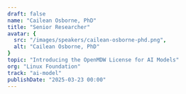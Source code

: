 ```yaml
---
draft: false
name: "Cailean Osborne, PhD"
title: "Senior Researcher"
avatar: {
  src: "/images/speakers/cailean-osborne-phd.png",
  alt: "Cailean Osborne, PhD"
}
topic: "Introducing the OpenMDW License for AI Models"
org: "Linux Foundation"
track: "ai-model"
publishDate: "2025-03-23 00:00"
---
```

